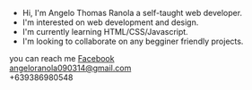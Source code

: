 - Hi, I'm Angelo Thomas Ranola a self-taught web developer. <br>
- I'm interested on web development and design. <br>
- I'm currently learning HTML/CSS/Javascript. <br>
- I'm looking to collaborate on any begginer friendly projects. <br>

you can reach me <a href="https://www.facebook.com/"> Facebook </a> <br>
<a href="https://mail.google.com/mail/u/0/#inbox"> angeloranola090314@gmail.com </a> <br>
+639386980548
